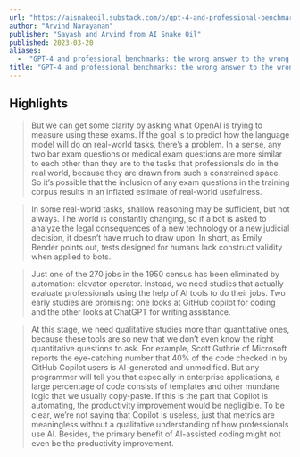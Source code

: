 ```yaml
---
url: "https://aisnakeoil.substack.com/p/gpt-4-and-professional-benchmarks"
author: "Arvind Narayanan"
publisher: "Sayash and Arvind from AI Snake Oil"
published: 2023-03-20
aliases:
  -  "GPT-4 and professional benchmarks: the wrong answer to the wrong question"
title: "GPT-4 and professional benchmarks: the wrong answer to the wrong question"
---
```


## Highlights
> But we can get some clarity by asking what OpenAI is trying to measure using these exams. If the goal is to predict how the language model will do on real-world tasks, there’s a problem. In a sense, any two bar exam questions or medical exam questions are more similar to each other than they are to the tasks that professionals do in the real world, because they are drawn from such a constrained space. So it’s possible that the inclusion of any exam questions in the training corpus results in an inflated estimate of real-world usefulness.

> In some real-world tasks, shallow reasoning may be sufficient, but not always. The world is constantly changing, so if a bot is asked to analyze the legal consequences of a new technology or a new judicial decision, it doesn’t have much to draw upon. In short, as Emily Bender points out, tests designed for humans lack construct validity when applied to bots.

> Just one of the 270 jobs in the 1950 census has been eliminated by automation: elevator operator. Instead, we need studies that actually evaluate professionals using the help of AI tools to do their jobs. Two early studies are promising: one looks at GitHub copilot for coding and the other looks at ChatGPT for writing assistance.

> At this stage, we need qualitative studies more than quantitative ones, because these tools are so new that we don’t even know the right quantitative questions to ask. For example, Scott Guthrie of Microsoft reports the eye-catching number that 40% of the code checked in by GitHub Copilot users is AI-generated and unmodified. But any programmer will tell you that especially in enterprise applications, a large percentage of code consists of templates and other mundane logic that we usually copy-paste. If this is the part that Copilot is automating, the productivity improvement would be negligible. To be clear, we’re not saying that Copilot is useless, just that metrics are meaningless without a qualitative understanding of how professionals use AI. Besides, the primary benefit of AI-assisted coding might not even be the productivity improvement.

